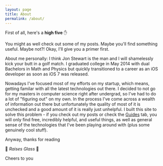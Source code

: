 ```yaml
---
layout: page
title: About
permalink: /about/
---
```


First of all, here's a **high five** :raised_hand:

You might as well check out some of my posts. Maybe you'll find something useful. Maybe not?! Okay, I'll give you a primer first.

About me personally: I think Jon Stewart is the man and I will shamelessly kick your butt in a golf match. I graduated college in May 2014 with dual Bachelors in Math and Physics but quickly transitioned to a career as an iOS developer as soon as iOS 7 was released. 

Nowadays I've focused most of my efforts on my startup, which means, getting familar with all the latest technologies out there. I decided to not go for my masters in computer science right after undergrad, so I've had to do a lot of "figuring out" on my own. In the process I've come across a wealth of information out there but unfortunately the quality of most of it is unchecked and a good amount of it is really just unhelpful. I built this site to solve this problem - if you check out my posts or check the [Guides](http://itshenry.com/Index.html) tab, you will only find free, incredibly helpful, and useful things, as well as general sense of the technologies that I've been playing around with (plus some genuinely cool stuff). 

Anyway, thanks for reading

:beers: _Raises Glass_ :beers: 

Cheers to you